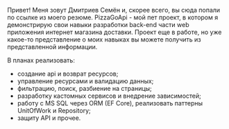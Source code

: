 Привет! Меня зовут Дмитриев Семён и, скорее всего, вы сюда попали по ссылке из моего резюме.
PizzaGoApi - мой пет проект, в котором я демонстрирую свои навыки разработки back-end части web приложения интернет магазина доставки.
Проект еще в работе, но уже какое-то представление о моих навыках вы можете получить из представленной информации.

В планах реализовать:
- создание api и возврат ресурсов;
- управление ресурсами и валидацию данных;
- фильтрацию, поиск, разбиение на страницы;
- разработку кастомных сервисов и внедрение зависимостей;
- работу с MS SQL через ORM (EF Core), реализовать паттерны UnitOfWork и Repository;
- защиту API и прочее.
